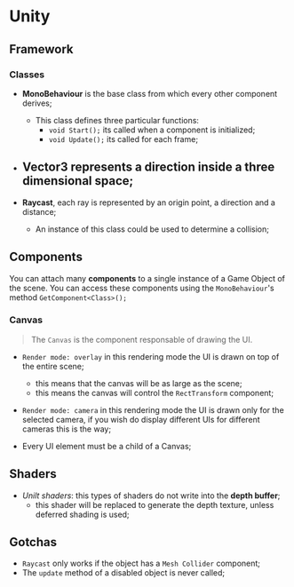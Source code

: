 # Unity

## Framework

### Classes

- **MonoBehaviour** is the base class from which every other component derives;
	- This class defines three particular functions:
		- `void Start();` its called when a component is initialized;
		- `void Update();` its called for each frame;

- **Vector3** represents a direction inside a three dimensional space;
	- 
- **Raycast**, each ray is represented by an origin point, a direction and a
  distance;
	- An instance of this class could be used to determine a collision;

## Components

You can attach many **components** to a single instance of a Game Object of the
scene. You can access these components using the `MonoBehaviour`'s method
`GetComponent<Class>();`

### Canvas

> The `Canvas` is the component responsable of drawing the UI.

- `Render mode: overlay` in this rendering mode the UI is drawn on top of the
  entire scene;
	- this means that the canvas will be as large as the scene;
	- this means the canvas will control the `RectTransform` component;

- `Render mode: camera` in this rendering mode the UI is drawn only for the
  selected camera, if you wish do display different UIs for different cameras
this is the way;

- Every UI element must be a child of a Canvas;

## Shaders

- *Unilt shaders*: this types of shaders do not write into the **depth
  buffer**;
	- this shader will be replaced to generate the depth texture, unless
	  deferred shading is used;

## Gotchas

- `Raycast` only works if the object has a `Mesh Collider` component;
- The `update` method of a disabled object is never called;
